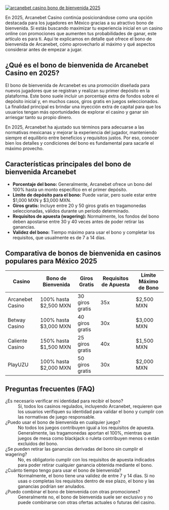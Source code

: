 [![arcanebet casino bono de bienvenida 2025](https://123-caf.pages.dev/gitsignup.png)](https://vrmoo.ru/Bt82HjjY)

<p>En 2025, Arcanebet Casino continúa posicionándose como una opción destacada para los jugadores en México gracias a su atractivo bono de bienvenida. Si estás buscando maximizar tu experiencia inicial en un casino online con promociones que aumenten tus probabilidades de ganar, este artículo es para ti. Aquí te explicamos en detalle qué ofrece el bono de bienvenida de Arcanebet, cómo aprovecharlo al máximo y qué aspectos considerar antes de empezar a jugar.</p>  <h2>¿Qué es el bono de bienvenida de Arcanebet Casino en 2025?</h2> <p>El bono de bienvenida de Arcanebet es una promoción diseñada para nuevos jugadores que se registran y realizan su primer depósito en la plataforma. Este bono suele incluir un porcentaje extra de fondos sobre el depósito inicial y, en muchos casos, giros gratis en juegos seleccionados. La finalidad principal es brindar una inyección extra de capital para que los usuarios tengan más oportunidades de explorar el casino y ganar sin arriesgar tanto su propio dinero.</p>  <p>En 2025, Arcanebet ha ajustado sus términos para adecuarse a las normativas mexicanas y mejorar la experiencia del jugador, manteniendo siempre el equilibrio entre beneficios y requisitos justos. Por eso, conocer bien los detalles y condiciones del bono es fundamental para sacarle el máximo provecho.</p>  <h2>Características principales del bono de bienvenida Arcanebet</h2> <ul>   <li><strong>Porcentaje del bono:</strong> Generalmente, Arcanebet ofrece un bono del 100% hasta un monto específico en el primer depósito.</li>   <li><strong>Límite de depósito para el bono:</strong> Puede variar, pero suele estar entre $1,000 MXN y $3,000 MXN.</li>   <li><strong>Giros gratis:</strong> Incluye entre 20 y 50 giros gratis en tragamonedas seleccionadas, válidos durante un período determinado.</li>   <li><strong>Requisitos de apuesta (wagering):</strong> Normalmente, los fondos del bono deben apostarse entre 30 y 40 veces antes de poder retirar las ganancias.</li>   <li><strong>Validez del bono:</strong> Tiempo máximo para usar el bono y completar los requisitos, que usualmente es de 7 a 14 días.</li> </ul>  <h2>Comparativa de bonos de bienvenida en casinos populares para México 2025</h2> <table>   <thead>     <tr>       <th>Casino</th>       <th>Bono de Bienvenida</th>       <th>Giros Gratis</th>       <th>Requisitos de Apuesta</th>       <th>Límite Máximo de Bono</th>     </tr>   </thead>   <tbody>     <tr>       <td>Arcanebet Casino</td>       <td>100% hasta $2,500 MXN</td>       <td>30 giros gratis</td>       <td>35x</td>       <td>$2,500 MXN</td>     </tr>     <tr>       <td>Betway Casino</td>       <td>100% hasta $3,000 MXN</td>       <td>40 giros gratis</td>       <td>30x</td>       <td>$3,000 MXN</td>     </tr>     <tr>       <td>Caliente Casino</td>       <td>150% hasta $1,500 MXN</td>       <td>25 giros gratis</td>       <td>40x</td>       <td>$1,500 MXN</td>     </tr>     <tr>       <td>PlayUZU</td>       <td>100% hasta $2,000 MXN</td>       <td>50 giros gratis</td>       <td>30x</td>       <td>$2,000 MXN</td>     </tr>   </tbody> </table>  <h2>Preguntas frecuentes (FAQ)</h2> <dl>   <dt>¿Es necesario verificar mi identidad para recibir el bono?</dt>   <dd>Sí, todos los casinos regulados, incluyendo Arcanebet, requieren que los usuarios verifiquen su identidad para validar el bono y cumplir con las normativas de juego responsable.</dd>      <dt>¿Puedo usar el bono de bienvenida en cualquier juego?</dt>   <dd>No todos los juegos contribuyen igual a los requisitos de apuesta. Generalmente, las tragamonedas aportan el 100%, mientras que juegos de mesa como blackjack o ruleta contribuyen menos o están excluidos del bono.</dd>      <dt>¿Se pueden retirar las ganancias derivadas del bono sin cumplir el wagering?</dt>   <dd>No, es obligatorio cumplir con los requisitos de apuesta indicados para poder retirar cualquier ganancia obtenida mediante el bono.</dd>    <dt>¿Cuánto tiempo tengo para usar el bono de bienvenida?</dt>   <dd>Normalmente, el bono tiene una validez de entre 7 y 14 días. Si no usas o completas los requisitos dentro de ese plazo, el bono y las ganancias podrían ser anulados.</dd>    <dt>¿Puedo combinar el bono de bienvenida con otras promociones?</dt>   <dd>Generalmente no, el bono de bienvenida suele ser exclusivo y no puede combinarse con otras ofertas actuales o futuras del casino.</dd> </dl>